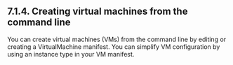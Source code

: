 ## 7.1.4. Creating virtual machines from the command line

You can create virtual machines (VMs) from the command line by editing or creating a VirtualMachine manifest. You can simplify VM configuration by using an instance type in your VM manifest.

<!-- image -->

